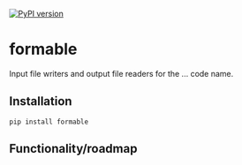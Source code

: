 [![PyPI version](https://badge.fury.io/py/formable.svg)](https://badge.fury.io/py/formable)

# formable
Input file writers and output file readers for the ... code name.

## Installation

`pip install formable`

## Functionality/roadmap


